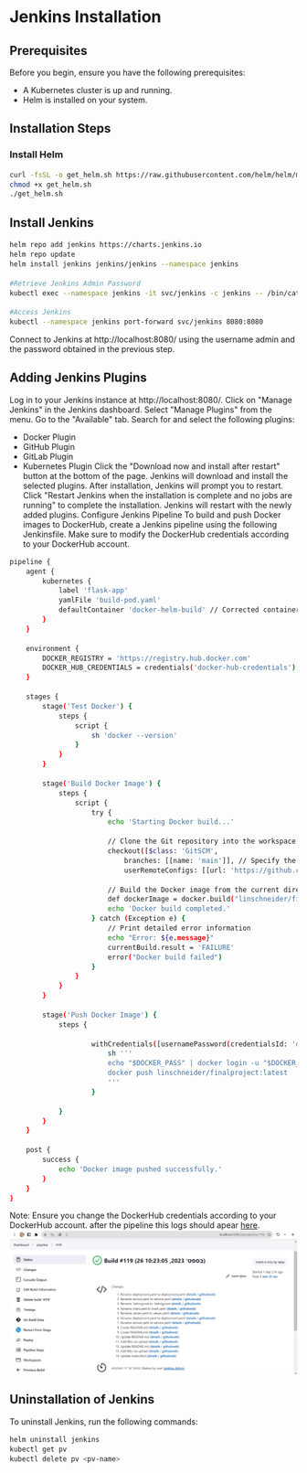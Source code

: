 # Jenkins Installation

## Prerequisites

Before you begin, ensure you have the following prerequisites:

- A Kubernetes cluster is up and running.
- Helm is installed on your system.

## Installation Steps

### Install Helm

```bash
curl -fsSL -o get_helm.sh https://raw.githubusercontent.com/helm/helm/master/scripts/get-helm-3
chmod +x get_helm.sh
./get_helm.sh

```

## Install Jenkins

```bash
helm repo add jenkins https://charts.jenkins.io
helm repo update
helm install jenkins jenkins/jenkins --namespace jenkins

#Retrieve Jenkins Admin Password
kubectl exec --namespace jenkins -it svc/jenkins -c jenkins -- /bin/cat /run/secrets/additional/chart-admin-password

#Access Jenkins
kubectl --namespace jenkins port-forward svc/jenkins 8080:8080
```

Connect to Jenkins at http://localhost:8080/ using the username admin and the password obtained in the previous step.

## Adding Jenkins Plugins
Log in to your Jenkins instance at http://localhost:8080/.
Click on "Manage Jenkins" in the Jenkins dashboard.
Select "Manage Plugins" from the menu.
Go to the "Available" tab.
Search for and select the following plugins:
- Docker Plugin
- GitHub Plugin
- GitLab Plugin
- Kubernetes Plugin
Click the "Download now and install after restart" button at the bottom of the page.
Jenkins will download and install the selected plugins. After installation, Jenkins will prompt you to restart. Click "Restart Jenkins when the installation is complete and no jobs are running" to complete the installation. Jenkins will restart with the newly added plugins.
Configure Jenkins Pipeline
To build and push Docker images to DockerHub, create a Jenkins pipeline using the following Jenkinsfile. Make sure to modify the DockerHub credentials according to your DockerHub account.

```bash
pipeline {
    agent {
        kubernetes {
            label 'flask-app'
            yamlFile 'build-pod.yaml'
            defaultContainer 'docker-helm-build' // Corrected container name
        }
    }

    environment {
        DOCKER_REGISTRY = 'https://registry.hub.docker.com'
        DOCKER_HUB_CREDENTIALS = credentials('docker-hub-credentials') 
    }

    stages {
        stage('Test Docker') {
            steps {
                script {
                    sh 'docker --version'
                }
            }
        }

        stage('Build Docker Image') {
            steps {
                script {
                    try {
                        echo 'Starting Docker build...'
                        
                        // Clone the Git repository into the workspace
                        checkout([$class: 'GitSCM', 
                            branches: [[name: 'main']], // Specify the branch name
                            userRemoteConfigs: [[url: 'https://github.com/linschneider/finalproject.git']]]) // Update the repository URL
                        
                        // Build the Docker image from the current directory
                        def dockerImage = docker.build("linschneider/finalproject", "-f Dockerfile .")
                        echo 'Docker build completed.'
                    } catch (Exception e) {
                        // Print detailed error information
                        echo "Error: ${e.message}"
                        currentBuild.result = 'FAILURE'
                        error("Docker build failed")
                    }
                }
            }
        }

        stage('Push Docker Image') {
            steps {
             
                    withCredentials([usernamePassword(credentialsId: 'docker-hub-credentials', usernameVariable: 'DOCKER_USER', passwordVariable: 'DOCKER_PASS')]) {
                        sh '''
                        echo "$DOCKER_PASS" | docker login -u "$DOCKER_USER" --password-stdin
                        docker push linschneider/finalproject:latest
                        '''
                    }
                
            }
        }
    }

    post {
        success {
            echo 'Docker image pushed successfully.'
        }
    }
}
```

Note: Ensure you change the DockerHub credentials according to your DockerHub account.
after the pipeline this logs should apear [here](https://github.com/linschneider/finalproject/blob/main/JenkinsFileLogs).
![Description](jenkins.jpg)



## Uninstallation of Jenkins
To uninstall Jenkins, run the following commands:

```bash
helm uninstall jenkins
kubectl get pv
kubectl delete pv <pv-name>
```
